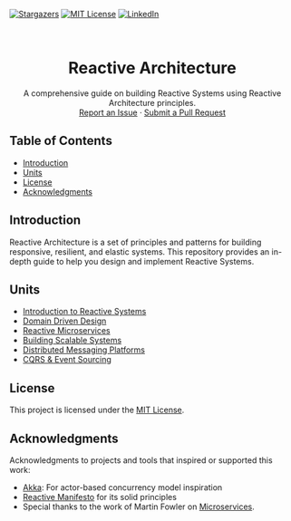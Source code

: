 [![Stargazers][stars-shield]][stars-url]
[![MIT License][license-shield]][license-url]
[![LinkedIn][linkedin-shield]][linkedin-url]

<br />
<div align="center">

  <h1 align="center">Reactive Architecture</h1>

  <p align="center">
    A comprehensive guide on building Reactive Systems using Reactive Architecture principles.
    <br />
    <a href="https://github.com/lorenzomaiuri-dev/ReactiveArchitecture/issues">Report an Issue</a> ·
    <a href="https://github.com/lorenzomaiuri-dev/ReactiveArchitecture/pulls">Submit a Pull Request</a>
  </p>
  
</div>

## Table of Contents

- [Introduction](#introduction)
- [Units](#units)
- [License](#license)
- [Acknowledgments](#acknowledgments)

<!-- INTRODUCTION -->
## Introduction

Reactive Architecture is a set of principles and patterns for building responsive, resilient, and elastic systems. This repository provides an in-depth guide to help you design and implement Reactive Systems.

<!-- UNITS -->
## Units

- [Introduction to Reactive Systems](./Units/01_Introduction_to_Reactive_Systems.md)
- [Domain Driven Design](./Units/02_Domain_Driven_Design.md)
- [Reactive Microservices](./Units/03_Reactive_Microservices.md)
- [Building Scalable Systems](./Units/04_Building_Scalable_Systems.md)
- [Distributed Messaging Platforms](./Units/05_Distributed_Messaging_Platforms.md)
- [CQRS & Event Sourcing](./Units/06_CQRS_&_Event_Sourcing.md)

<!-- LICENSE -->
## License

This project is licensed under the [MIT License](./LICENSE).

<!-- ACKNOWLEDGMENTS -->
## Acknowledgments

Acknowledgments to projects and tools that inspired or supported this work:

- [Akka](https://github.com/akka/akka): For actor-based concurrency model inspiration
- [Reactive Manifesto](https://www.reactivemanifesto.org/) for its solid principles
- Special thanks to the work of Martin Fowler on [Microservices](https://martinfowler.com/articles/microservices.html).


<!-- LINKS & IMAGES -->
[stars-shield]: https://img.shields.io/github/stars/lorenzomaiuri-dev/ReactiveArchitecture?style=social
[stars-url]: https://github.com/lorenzomaiuri-dev/ReactiveArchitecture/stargazers
[license-shield]: https://img.shields.io/badge/license-MIT-blue
[license-url]: https://opensource.org/licenses/MIT
[linkedin-shield]: https://img.shields.io/badge/LinkedIn-Profile-blue?logo=linkedin&logoColor=white
[linkedin-url]: https://it.linkedin.com/in/lorenzo-maiuri-9a7472244
